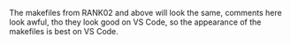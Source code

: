 The makefiles from RANK02 and above will look the same, comments here look awful, tho they look good on VS Code, so the appearance of the makefiles is best on VS Code.
